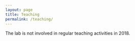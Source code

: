 ```yaml
---
layout: page
title: Teaching
permalink: /teaching/
---
```


The lab is not involved in regular teaching activities in 2018.
